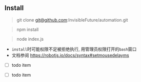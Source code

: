 ## Install
> git clone git@github.com:InvisibleFuture/automation.git

> npm install

> node index.js

* `install`时可能权限不足被拒绝执行, 用管理员权限打开的`bash`窗口
* 文档参阅 https://robotjs.io/docs/syntax#setmousedelayms

- [ ] todo item
- [ ] todo item





